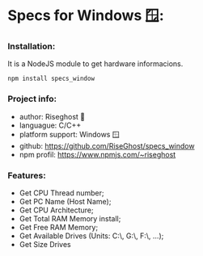 # Specs for Windows 🪟:
### Installation:

It is a NodeJS module to get hardware informacions.

````
npm install specs_window
````

### Project info:
- author: Riseghost     👻
- languague:            C/C++
- platform support:     Windows 🪟
- github:               https://github.com/RiseGhost/specs_window
- npm profil:           https://www.npmjs.com/~riseghost

### Features:
- Get CPU Thread number;
- Get PC Name (Host Name);
- Get CPU Architecture;
- Get Total RAM Memory install;
- Get Free RAM Memory;
- Get Available Drives (Units: C:\\, G:\\, F:\\, ...);
- Get Size Drives

